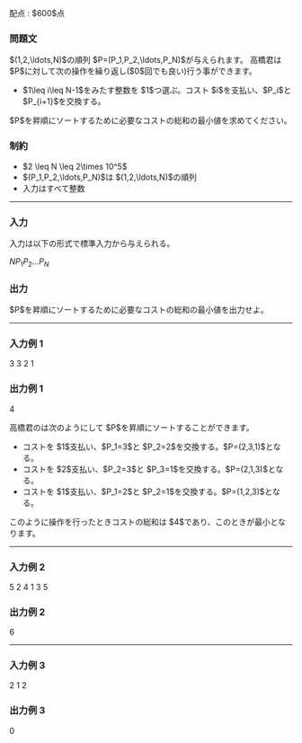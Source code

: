 
<div>

<span>

<span>

<p>
配点 : $600$点
</p>

<div>

<section>

### **問題文**

<p>
$(1,2,\ldots,N)$の順列 $P=(P_1,P_2,\ldots,P_N)$が与えられます。
高橋君は $P$に対して次の操作を繰り返し($0$回でも良い)行う事ができます。
</p>

<ul>

<li>
$1\leq i\leq N-1$をみたす整数を $1$つ選ぶ。コスト $i$を支払い、$P_i$と $P_{i+1}$を交換する。
</li>

</ul>

<p>
$P$を昇順にソートするために必要なコストの総和の最小値を求めてください。
</p>

</section>

</div>

<div>

<section>

### **制約**

<ul>

<li>
$2 \leq N \leq 2\times 10^5$
</li>

<li>
$(P_1,P_2,\ldots,P_N)$は $(1,2,\ldots,N)$の順列
</li>

<li>
入力はすべて整数
</li>

</ul>

</section>

</div>

---

<div>

<div>

<section>

### **入力**

<p>
入力は以下の形式で標準入力から与えられる。
</p>

<div>

$N$$P_1$$P_2$$\ldots$$P_N$
</div>

</section>

</div>

<div>

<section>

### **出力**

<p>
$P$を昇順にソートするために必要なコストの総和の最小値を出力せよ。
</p>

</section>

</div>

</div>

---

<div>

<section>

### **入力例 1**

<div>

3
3 2 1

</div>

</section>

</div>

<div>

<section>

### **出力例 1**

<div>

4

</div>

<p>
高橋君のは次のようにして $P$を昇順にソートすることができます。
</p>

<ul>

<li>
コストを $1$支払い、$P_1=3$と $P_2=2$を交換する。$P=(2,3,1)$となる。
</li>

<li>
コストを $2$支払い、$P_2=3$と $P_3=1$を交換する。$P=(2,1,3)$となる。
</li>

<li>
コストを $1$支払い、$P_1=2$と $P_2=1$を交換する。$P=(1,2,3)$となる。
</li>

</ul>

<p>
このように操作を行ったときコストの総和は $4$であり、このときが最小となります。
</p>

</section>

</div>

---

<div>

<section>

### **入力例 2**

<div>

5
2 4 1 3 5

</div>

</section>

</div>

<div>

<section>

### **出力例 2**

<div>

6

</div>

</section>

</div>

---

<div>

<section>

### **入力例 3**

<div>

2
1 2

</div>

</section>

</div>

<div>

<section>

### **出力例 3**

<div>

0

</div>

</section>

</div>

</span>

</span>

</div>
